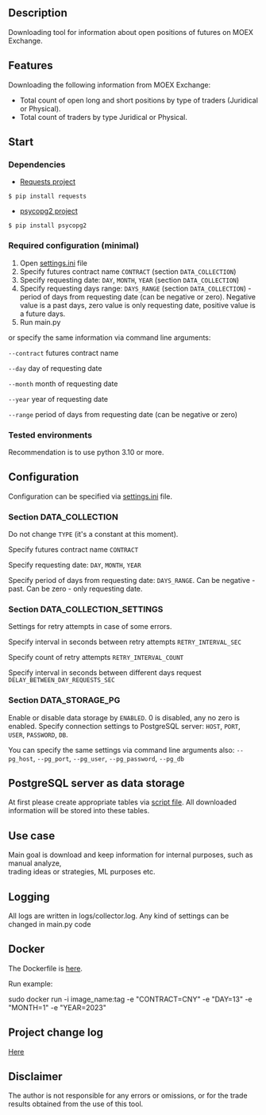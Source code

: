 ## Description
Downloading tool for information about open positions of futures on MOEX Exchange. 

## Features
Downloading the following information from MOEX Exchange:
- Total count of open long and short positions by type of traders (Juridical or Physical).  
- Total count of traders by type Juridical or Physical.

## Start
### Dependencies
- [Requests project](https://pypi.org/project/requests/)
<!-- termynal -->
```
$ pip install requests
```
- [psycopg2 project](https://pypi.org/project/psycopg2/)
<!-- termynal -->
```
$ pip install psycopg2
```

### Required configuration (minimal)
1. Open [settings.ini](settings.ini) file
2. Specify futures contract name `CONTRACT` (section `DATA_COLLECTION`)
3. Specify requesting date: `DAY`, `MONTH`, `YEAR` (section `DATA_COLLECTION`)
4. Specify requesting days range: `DAYS_RANGE` (section `DATA_COLLECTION`) - 
period of days from requesting date (can be negative or zero). 
Negative value is a past days, zero value is only requesting date, positive value is a future days.
5. Run main.py

or specify the same information via command line arguments:

`--contract` futures contract name

`--day` day of requesting date

`--month` month of requesting date

`--year` year of requesting date

`--range` period of days from requesting date (can be negative or zero)

### Tested environments
Recommendation is to use python 3.10 or more. 

## Configuration
Configuration can be specified via [settings.ini](settings.ini) file.
### Section DATA_COLLECTION
Do not change `TYPE` (it's a constant at this moment).  

Specify futures contract name `CONTRACT` 

Specify requesting date: `DAY`, `MONTH`, `YEAR`

Specify period of days from requesting date: `DAYS_RANGE`. Can be negative - past. Can be zero - only requesting date. 

### Section DATA_COLLECTION_SETTINGS
Settings for retry attempts in case of some errors.

Specify interval in seconds between retry attempts `RETRY_INTERVAL_SEC` 

Specify count of retry attempts `RETRY_INTERVAL_COUNT`

Specify interval in seconds between different days request `DELAY_BETWEEN_DAY_REQUESTS_SEC`

### Section DATA_STORAGE_PG
Enable or disable data storage by `ENABLED`. 0 is disabled, any no zero is enabled. 
Specify connection settings to PostgreSQL server: `HOST`, `PORT`, `USER`, `PASSWORD`, `DB`.


You can specify the same settings via command line arguments also:
`--pg_host`, `--pg_port`, `--pg_user`, `--pg_password`, `--pg_db`

## PostgreSQL server as data storage
At first please create appropriate tables via [script file](create_tables.sql).
All downloaded information will be stored into these tables.

## Use case
Main goal is download and keep information for internal purposes, such as manual analyze,  
trading ideas or strategies, ML purposes etc.

## Logging
All logs are written in logs/collector.log.
Any kind of settings can be changed in main.py code

## Docker
The Dockerfile is [here](Dockerfile).

Run example: 

sudo docker run -i image_name:tag -e "CONTRACT=CNY" -e "DAY=13" -e "MONTH=1" -e "YEAR=2023"


## Project change log
[Here](CHANGELOG.md)

## Disclaimer
The author is not responsible for any errors or omissions, or for the trade results obtained from the use of this tool. 
